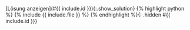 
[Lösung anzeigen](#{{ include.id }}){:.show_solution}
{% highlight python %}
{% include {{ include.file }} %}
{% endhighlight %}{: .hidden #{{ include.id }}}